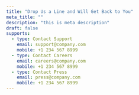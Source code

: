 ```yaml
---
title: "Drop Us a Line and Will Get Back to You"
meta_title: ""
description: "this is meta description"
draft: false
supports:
  - type: Contact Support
    email: support@company.com
    mobile: +1 234 567 8999
  - type: Contact Careers
    email: careers@company.com
    mobile: +1 234 567 8999
  - type: Contact Press
    email: press@company.com
    mobile: +1 234 567 8999
---
```

